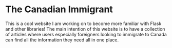 # The Canadian Immigrant

This is a cool website I am working on to become more familiar with Flask and other libraries!
The main intention of this website is to have a collection of articles where users especially foreigners looking to immigrate to Canada can find all the information they need all in one place.
